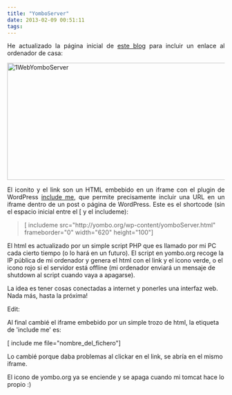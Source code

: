 ```yaml
---
title: "YomboServer"
date: 2013-02-09 00:51:11
tags: 
---
```

<p style="text-align: justify;">He actualizado la página inicial de <a href="http://yombo.org">este blog</a> para incluir un enlace al ordenador de casa:</p>
<p style="text-align: justify;"><a href="http://yombo.org/wp-content/uploads/2013/02/1WebYomboServer.png"><img class="aligncenter size-large wp-image-424" alt="1WebYomboServer" src="http://yombo.org/wp-content/uploads/2013/02/1WebYomboServer-1024x446.png" width="625" height="272" /></a></p>
<p style="text-align: justify;">El iconito y el link son un HTML embebido en un iframe con el plugin de WordPress <a href="http://wordpress.org/extend/plugins/include-me/" target="_blank">include me</a>, que permite precisamente incluir una URL en un iframe dentro de un post o página de WordPress. Este es el shortcode (sin el espacio inicial entre el [ y el includeme):</p>

<blockquote>[ includeme src="http://yombo.org/wp-content/yomboServer.html" frameborder="0" width="620" height="100"]</blockquote>
El html es actualizado por un simple script PHP que es llamado por mi PC cada cierto tiempo (o lo hará en un futuro). El script en yombo.org recoge la IP pública de mi ordenador y genera el html con el link y el icono verde, o el icono rojo si el servidor está offline (mi ordenador enviará un mensaje de shutdown al script cuando vaya a apagarse).

La idea es tener cosas conectadas a internet y ponerles una interfaz web. Nada más, hasta la próxima!

Edit:

Al final cambié el iframe embebido por un simple trozo de html, la etiqueta de 'include me' es:

[ include me file="nombre_del_fichero"]

Lo cambié porque daba problemas al clickar en el link, se abría en el mismo iframe.

El icono de yombo.org ya se enciende y se apaga cuando mi tomcat hace lo propio :)